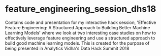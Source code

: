 # feature_engineering_session_dhs18
Contains code and presentation for my interactive hack session, 'Effective Feature Engineering: A Structured Approach to Building Better Machine Learning Models' where we look at two interesting case studies on how to effectively leverage feature engineering and use a structured approach to build good machine learning models. This is created for the purpose of being presented in Analytics Vidha's Data Hack Summit 2018

